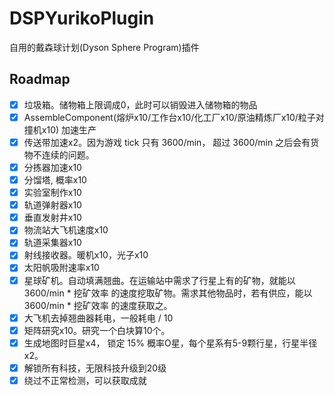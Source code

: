 # DSPYurikoPlugin

自用的戴森球计划(Dyson Sphere Program)插件

## Roadmap
- [x] 垃圾箱。储物箱上限调成0，此时可以销毁进入储物箱的物品
- [x] AssembleComponent(熔炉x10/工作台x10/化工厂x10/原油精炼厂x10/粒子对撞机x10) 加速生产
- [x] 传送带加速x2。因为游戏 tick 只有 3600/min， 超过 3600/min 之后会有货物不连续的问题。
- [x] 分拣器加速x10
- [x] 分馏塔, 概率x10
- [x] 实验室制作x10
- [x] 轨道弹射器x10
- [x] 垂直发射井x10
- [x] 物流站大飞机速度x10
- [x] 轨道采集器x10
- [x] 射线接收器。暖机x10，光子x10
- [x] 太阳帆吸附速率x10
- [x] 星球矿机。自动填满翘曲。在运输站中需求了行星上有的矿物，就能以 3600/min * 挖矿效率 的速度挖取矿物。需求其他物品时，若有供应，能以 3600/min * 挖矿效率 的速度获取之。
- [x] 大飞机去掉翘曲器耗电，一般耗电 / 10
- [x] 矩阵研究x10。研究一个白块算10个。
- [x] 生成地图时巨星x4， 锁定 15% 概率O星，每个星系有5-9颗行星，行星半径x2。
- [x] 解锁所有科技，无限科技升级到20级
- [x] 绕过不正常检测，可以获取成就